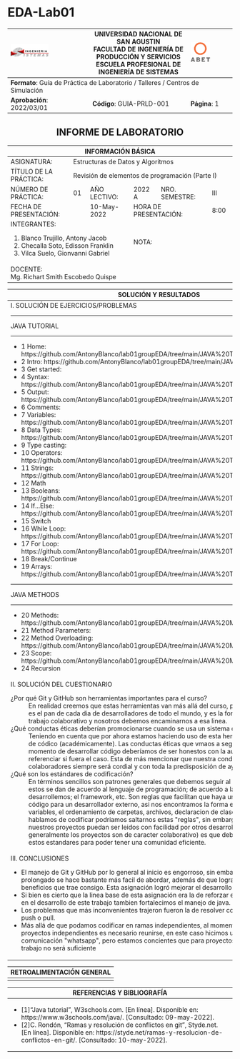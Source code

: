 # EDA-Lab01
<table>
    <theader>
        <tr>
            <td><img src="https://github.com/rescobedoq/pw2/blob/main/epis.png?raw=true" alt="EPIS" style="width:50%; height:auto"/></td>
            <th>
                <span style="font-weight:bold;">UNIVERSIDAD NACIONAL DE SAN AGUSTIN</span><br />
                <span style="font-weight:bold;">FACULTAD DE INGENIERÍA DE PRODUCCIÓN Y SERVICIOS</span><br />
                <span style="font-weight:bold;">ESCUELA PROFESIONAL DE INGENIERÍA DE SISTEMAS</span>
            </th>
            <td><img src="https://github.com/rescobedoq/pw2/blob/main/abet.png?raw=true" alt="ABET" style="width:50%; height:auto"/></td>
        </tr>
    </theader>
    <tbody>
        <tr><td colspan="3"><span style="font-weight:bold;">Formato</span>: Guía de Práctica de Laboratorio / Talleres / Centros de Simulación</td></tr>
        <tr><td><span style="font-weight:bold;">Aprobación</span>:  2022/03/01</td><td><span style="font-weight:bold;">Código</span>: GUIA-PRLD-001</td><td><span style="font-weight:bold;">Página</span>: 1</td></tr>
    </tbody>
</table>
</div>
<div align="center">
    <span style="font-weight:bold;"><h2>INFORME DE LABORATORIO</h2></span>
</div>


<table>
<theader>
    <tr><th colspan="6" style="width:50%; height:auto; text-align:center">INFORMACIÓN BÁSICA</th></tr>
</theader>
<tbody>
    <tr>
        <td>ASIGNATURA:</td><td colspan="5">Estructuras de Datos y Algoritmos</td>
    </tr>
    <tr>
        <td>TÍTULO DE LA PRÁCTICA:</td><td colspan="5">Revisión de elementos de programación (Parte I)</td>
    </tr>
    <tr>
        <td>NÚMERO DE PRÁCTICA:</td><td>01</td><td>AÑO LECTIVO:</td><td>2022 A</td><td>NRO. SEMESTRE:</td><td>III</td>
    </tr>
    <tr>
        <td colspan="2">FECHA DE PRESENTACIÓN:</td><td>10-May-2022</td><td colspan="2">HORA DE PRESENTACIÓN:</td><td>8:00</td>
    </tr>
    <tr>
        <td colspan="3">INTEGRANTES:
        <ol>
        <li>Blanco Trujillo, Antony Jacob</li>
        <li>Checalla Soto, Edisson Franklin</li>
        <li>Vilca Suelo, Gionvanni Gabriel</li>
        </ol>
        </td>
        <td colspan="2"> NOTA:</td>
        <td>     </td>
    </tr>
    <tr>
        <td colspan="6">DOCENTE:<br>
        Mg. Richart Smith Escobedo Quispe
        </td>
    </tr>
</tdbody>
</table>

<table>
    <theader>
        <tr>
            <th style="text-align:center">SOLUCIÓN Y RESULTADOS</th>
        </tr>
    </theader>
    <tbody>
        <tr>
            <td>
            I. SOLUCIÓN DE EJERCICIOS/PROBLEMAS<br>
		<hr>
		JAVA TUTORIAL
		<hr>
                <ul>
                	<li>1 Home: https://github.com/AntonyBlanco/lab01groupEDA/tree/main/JAVA%20TUTORIAL/1Home</li>
			<li>2 Intro: https://github.com/AntonyBlanco/lab01groupEDA/tree/main/JAVA%20TUTORIAL/2Intro</li>
			<li>3 Get started: </li>
			<li>4 Syntax: https://github.com/AntonyBlanco/lab01groupEDA/tree/main/JAVA%20TUTORIAL/4Syntax</li>
			<li>5 Output: https://github.com/AntonyBlanco/lab01groupEDA/tree/main/JAVA%20TUTORIAL/5Output</li>
			<li>6 Comments: </li>
			<li>7 Variables: https://github.com/AntonyBlanco/lab01groupEDA/tree/main/JAVA%20TUTORIAL/7Variables</li>
			<li>8 Data Types: https://github.com/AntonyBlanco/lab01groupEDA/tree/main/JAVA%20TUTORIAL/8DataTypes</li>
			<li>9 Type casting: </li>
			<li>10 Operators: https://github.com/AntonyBlanco/lab01groupEDA/tree/main/JAVA%20TUTORIAL/10Operators</li>
			<li>11 Strings: https://github.com/AntonyBlanco/lab01groupEDA/tree/main/JAVA%20TUTORIAL/11Strings</li>
			<li>12 Math</li>
			<li>13 Booleans: https://github.com/AntonyBlanco/lab01groupEDA/tree/main/JAVA%20TUTORIAL/13Booleans</li>
			<li>14 If...Else: https://github.com/AntonyBlanco/lab01groupEDA/tree/main/JAVA%20TUTORIAL/14if-else</li>
			<li>15 Switch</li>
			<li>16 While Loop: https://github.com/AntonyBlanco/lab01groupEDA/tree/main/JAVA%20TUTORIAL/16WhileLoop</li>
			<li>17 For Loop: https://github.com/AntonyBlanco/lab01groupEDA/tree/main/JAVA%20TUTORIAL/17ForLoop</li>
			<li>18 Break/Continue</li>
			<li>19 Arrays: https://github.com/AntonyBlanco/lab01groupEDA/tree/main/JAVA%20TUTORIAL/19Arrays</li>
                </ul>
		<hr>
		JAVA METHODS
		<hr>
                <ul>
			<li>20 Methods: https://github.com/AntonyBlanco/lab01groupEDA/tree/main/JAVA%20METHODS/20Methods</li>
			<li>21 Method Parameters: </li>
			<li>22 Method Overloading: https://github.com/AntonyBlanco/lab01groupEDA/tree/main/JAVA%20METHODS/22Overloading</li>
			<li>23 Scope: https://github.com/AntonyBlanco/lab01groupEDA/tree/main/JAVA%20METHODS/23Scope</li>
			<li>24 Recursion</li>
                </ul>
            </td>
        </tr>
        <tr>
            <td>
            II. SOLUCIÓN DEL CUESTIONARIO<br>
		<dl>
                    <dt>¿Por qué Git y GitHub son herramientas importantes para el curso?</dt>
                    	<dd>En realidad creemos que estas herramientas van más allá del curso, pues son tecnologías que es el pan de cada dia de desarrolladores de todo el mundo, y es la forma más optima de trabajo colaborativo y nosotros debemos encaminarnos a esa linea.
		    	</dd>
                    <dt>¿Qué conductas éticas deberían promocionarse cuando se usa un sistema de control de versiones?</dt>
                    	<dd> Teniendo en cuenta que por ahora estamos haciendo uso de esta herramienta para el control de códico (académicamente). Las conductas éticas que vmaos a seguir, es la de que al momento de desarrollar código deberíamos de ser honestos con la autoria del código, y referenciar si fuera el caso. Esta de más mencionar que nuestra conducta entre los colaboradores siempre será cordial y con toda la predisposición de ayudarnos mutuamente.  
			</dd>
                    <dt>¿Qué son los estándares de codificación?</dt>
                    	<dd>En términos sencillos son patrones generales que debemos seguir al momento de codificar, estos se dan de acuerdo al lenguaje de programación; de acuerdo a la institución para que desarrollemos; el framework, etc. Son reglas que facilitan que haya un entendimiento de código para un desarrollador externo, asi nos encontramos la forma en la que se declaran las variables, el ordenamiento de carpetas, archivos, declaracion de clases, etc. Basicamente si hablamos de codificar podriamos saltarnos estas "reglas", sin embargo, si queremos que nuestros proyectos puedan ser leidos con facilidad por otros desarrolladores (porque generalmente los proyectos son de caracter colaborativo) es que debemos adecuarnos a estos estandares para poder tener una comunidad eficiente.
		    	</dd>
		</dl>
            </td>
        </tr>
        <tr>
            <td>
            III. CONCLUSIONES<br>
                <ul>
                    <li>
		    El manejo de Git y GitHub por lo general al inicio es engorroso, sin embargo, con el uso prolongado se hace bastante más facil de abordar, además de que logras apreciar mejor los beneficios que trae consigo. Esta asignación logró mejorar el desarrollo con estas tecnologias. 
		    </li>
                    <li>
		    Si bien es cierto que la linea base de esta asignación era la de reforzar el uso de Git y de GitHub, en el desarrollo de este trabajo tambien fortalecimos el manejo de java.
		    </li>
                    <li>Los problemas que más inconvenientes trajeron fueron la de resolver conflictos al momento del push o pull.</li>
		    <li>Más allá de que podamos codificar en ramas independientes, al momento de unificar los proyectos independientes es necesario reunirse, en este caso hicimos uso del canal de comunicación "whatsapp", pero estamos concientes que para proyectos futuros esta forma de trabajo no será suficiente</li>
                </ul>
            </td>
        </tr>
    </tbody>
</table>

<table>
    <theader>
        <tr>
            <th style="text-align:center">RETROALIMENTACIÓN GENERAL</th>
        </tr>
    </theader>
    <tbody>
        <tr>
            <td>
            </td>
        </tr>
    </tbody>
</table>

<table>
    <theader>
        <tr>
            <th style="text-align:center">REFERENCIAS Y BIBLIOGRAFÍA</th>
        </tr>
    </theader>
    <tbody>
        <tr>
            <td>
                <ul>
			<li>
			[1]“Java tutorial”, W3schools.com. [En línea]. Disponible en: https://www.w3schools.com/java/. [Consultado: 09-may-2022].
			</li>
			<li>
		[2]C. Rondón, “Ramas y resolución de conflictos en git”, Styde.net. [En línea]. Disponible en: https://styde.net/ramas-y-resolucion-de-conflictos-en-git/. [Consultado: 10-may-2022].</li>
                </ul>
            </td>
        </tr>
    </tbody>
</table>

